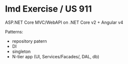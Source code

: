 # Imd Exercise / US 911

ASP.NET Core MVC/WebAPI on .NET Core v2 + Angular v4

Patterns:
- repository patern
- DI
- singleton
- N-tier app (UI, Services/Facades/, DAL, db)


